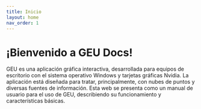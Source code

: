 ```yaml
---
title: Inicio
layout: home
nav_order: 1
---
```


# ¡Bienvenido a GEU Docs!

GEU es una aplicación gráfica interactiva, desarrollada para equipos de escritorio con el sistema operativo Windows y tarjetas gráficas Nvidia. La aplicación está diseñada para tratar, principalmente, con nubes de puntos y diversas fuentes de información. Esta web se presenta como un manual de usuario para el uso de GEU, describiendo su funcionamiento y características básicas.
